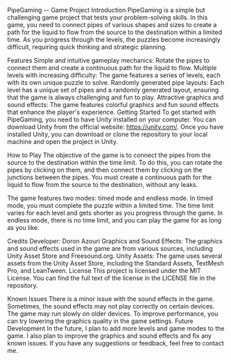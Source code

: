 PipeGaming -- Game Project
Introduction
PipeGaming is a simple but challenging game project that tests your problem-solving skills. In this game, you need to connect pipes of various shapes and sizes to create a path for the liquid to flow from the source to the destination within a limited time. As you progress through the levels, the puzzles become increasingly difficult, requiring quick thinking and strategic planning.

Features
Simple and intuitive gameplay mechanics: Rotate the pipes to connect them and create a continuous path for the liquid to flow.
Multiple levels with increasing difficulty: The game features a series of levels, each with its own unique puzzle to solve.
Randomly generated pipe layouts: Each level has a unique set of pipes and a randomly generated layout, ensuring that the game is always challenging and fun to play.
Attractive graphics and sound effects: The game features colorful graphics and fun sound effects that enhance the player's experience.
Getting Started
To get started with PipeGaming, you need to have Unity installed on your computer. You can download Unity from the official website: https://unity.com/. Once you have installed Unity, you can download or clone the repository to your local machine and open the project in Unity.

How to Play
The objective of the game is to connect the pipes from the source to the destination within the time limit. To do this, you can rotate the pipes by clicking on them, and then connect them by clicking on the junctions between the pipes. You must create a continuous path for the liquid to flow from the source to the destination, without any leaks.

The game features two modes: timed mode and endless mode. In timed mode, you must complete the puzzle within a limited time. The time limit varies for each level and gets shorter as you progress through the game. In endless mode, there is no time limit, and you can play the game for as long as you like.

Credits
Developer: Doron Azouri
Graphics and Sound Effects: The graphics and sound effects used in the game are from various sources, including Unity Asset Store and Freesound.org.
Unity Assets: The game uses several assets from the Unity Asset Store, including the Standard Assets, TextMesh Pro, and LeanTween.
License
This project is licensed under the MIT License. You can find the full text of the license in the LICENSE file in the repository.

Known Issues
There is a minor issue with the sound effects in the game. Sometimes, the sound effects may not play correctly on certain devices.
The game may run slowly on older devices. To improve performance, you can try lowering the graphics quality in the game settings.
Future Development
In the future, I plan to add more levels and game modes to the game. I also plan to improve the graphics and sound effects and fix any known issues. If you have any suggestions or feedback, feel free to contact me.
